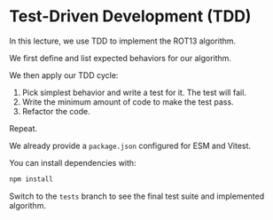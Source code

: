 # Test-Driven Development (TDD)

In this lecture, we use TDD to implement the ROT13 algorithm.

We first define and list expected behaviors for our algorithm.

We then apply our TDD cycle:

1. Pick simplest behavior and write a test for it. The test will fail.
2. Write the minimum amount of code to make the test pass.
3. Refactor the code.

Repeat.

We already provide a `package.json` configured for ESM and Vitest.

You can install dependencies with:

```sh
npm install
```

Switch to the `tests` branch to see the final test suite and implemented algorithm.
